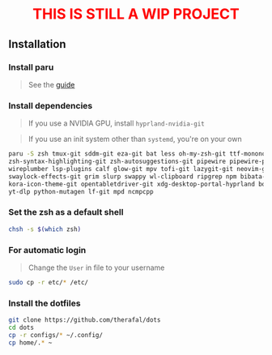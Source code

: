 <div align="center">
    <h1 style="color: red;">THIS IS STILL A WIP PROJECT</h1>
</div>

## Installation

### Install paru

> See the [guide](https://github.com/Morganamilo/paru#installation)

### Install dependencies

> If you use a NVIDIA GPU, install `hyprland-nvidia-git`

> If you use an init system other than `systemd`, you're on your own

```sh
paru -S zsh tmux-git sddm-git eza-git bat less oh-my-zsh-git ttf-mononoki-nerd ttf-uzura-font \
zsh-syntax-highlighting-git zsh-autosuggestions-git pipewire pipewire-pulse pipewire-alsa inter-font \
wireplumber lsp-plugins calf glow-git mpv tofi-git lazygit-git neovim-git dunst-git pipewire-jack \
swaylock-effects-git grim slurp swappy wl-clipboard ripgrep npm bibata-cursor-theme hyprland-git \
kora-icon-theme-git opentabletdriver-git xdg-desktop-portal-hyprland bottom cava-git kitty neofetch \
yt-dlp python-mutagen lf-git mpd ncmpcpp 
```

### Set the zsh as a default shell

```sh
chsh -s $(which zsh)
```

### For automatic login

> Change the `User` in file to your username

```sh
sudo cp -r etc/* /etc/
```

### Install the dotfiles

```sh
git clone https://github.com/therafal/dots
cd dots
cp -r configs/* ~/.config/
cp home/.* ~
```
